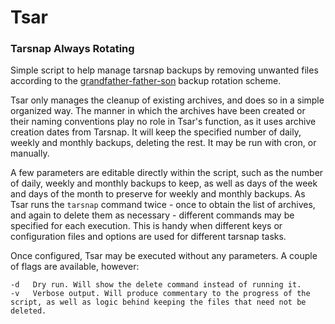 # Tsar
### Tarsnap Always Rotating

Simple script to help manage tarsnap backups by removing unwanted files according to the [grandfather-father-son](https://en.wikipedia.org/wiki/Backup_rotation_scheme#Grandfather-father-son) backup rotation scheme.

Tsar only manages the cleanup of existing archives, and does so in a simple organized way. The manner in which the archives have been created or their naming conventions play no role in Tsar's function, as it uses archive creation dates from Tarsnap. It will keep the specified number of daily, weekly and monthly backups, deleting the rest. It may be run with cron, or manually.

A few parameters are editable directly within the script, such as the number of daily, weekly and monthly backups to keep, as well as days of the week and days of the month to preserve for weekly and monthly backups. As Tsar runs the `tarsnap` command twice - once to obtain the list of archives, and again to delete them as necessary - different commands may be specified for each execution. This is handy when different keys or configuration files and options are used for different tarsnap tasks.

Once configured, Tsar may be executed without any parameters. A couple of flags are available, however:
```
-d   Dry run. Will show the delete command instead of running it.
-v   Verbose output. Will produce commentary to the progress of the script, as well as logic behind keeping the files that need not be deleted.
